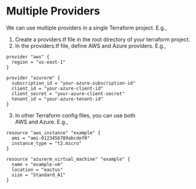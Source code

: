 # Multiple Providers

We can use multiple providers in a single Terraform project.
E.g., 
1. Create a providers.tf file in the root directory of 
    your terraform project.
2. In the providers.tf file, define AWS and Azure 
    providers. E.g., 

```hcl
provider "aws" {
  region = "us-east-1"
}

provider "azurerm" {
  subscription_id = "your-azure-subscription-id"
  client_id = "your-azure-client-id"
  client_secret = "your-azure-client-secret"
  tenant_id = "your-azure-tenant-id"
}
```
3. In other Terraform config files, you can use both  
    AWS and Azure. E.g.,

```hcl
resource "aws_instance" "example" {
  ami = "ami-0123456789abcdef0"
  instance_type = "t2.micro"
}

resource "azurerm_virtual_machine" "example" {
  name = "example-vm"
  location = "eastus"
  size = "Standard_A1"
}
```